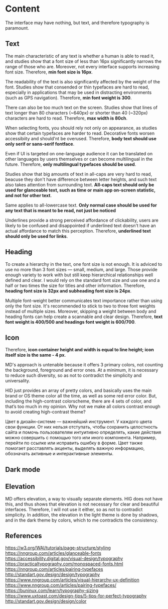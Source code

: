 # Content

The interface may have nothing, but text, and therefore typography is paramount.

## Text

The main characteristic of any text is whether a human is able to read it, and studies show that a font size of less than 16px significantly narrows the range of those who are. Moreover, not every interface supports increasing font size. Therefore, **min font size is 16px**.

The readability of the text is also significantly affected by the weight of the font. Studies show that consended or thin typefaces are hard to read, especially in applications that may be used in distracting environments (such as GPS navigation). Therefore, **min font weight is 300**.

There can also be too much text on the screen. Studies show that lines of text longer than 80 characters (~640px) or shorter than 40 (~320px) characters are hard to read. Therefore, **max width is 80ch**.

When selecting fonts, you should rely not only on appearance, as studies show that certain typefaces are harder to read. Decorative fonts worsen accessibiity and should'nt be overused. Therefore, **body text should use only serif or sans-serif fontface**.

Even if UI is targeted on one-language audience it can be translated on other languages by users themselves or can become multilingual in the future. Therefore, **only multilingual typefaces should be used**.

Studies show that big amounts of text in all-caps are very hard to read, beacuse they don't have difference between letter heights, and such text also takes attention from surrounding text. **All-caps text should only be used for glanceable text, such as time or main app on-screen statistic, and not for other text**.

Same applies to all-lowercase text. **Only normal case should be used for any text that is meant to be read, not just be noticed**

Underlines provide a strong perceived affordance of clickability, users are likely to be confused and disappointed if underlined text doesn't have an actual affordance to match this perception. Therefore,
**underlined text should only be used for links**.


## Heading

To create a hierarchy in the text, one font size is not enough. It is adviced to use no more than 3 font sizes — small, medium, and large. Those provide enough variety to work with but still keep hierarchical relationships well defined and clear. I would rely on the standard font size and use one and a half or two times the size for titles and other information. Therefore, **heading font size is 32px and subheading font size is 24px**.

Multiple font-weight better communicates text importance rather than using only the font size. It's recommended to stick to two to three font weights instead of multiple sizes. Moreover, skipping a weight between body and heading fonts can help create a scannable and clear design. Therefore, **text font weight is 400/500 and headings font weight is 600/700**.

## Icon

Therefore, **icon container height and width is equal to line height; icon itself size is the same - 4 px**.

MD's approach is untenable because it offers 3 primary colors, not counting the background, foreground and error ones. At a minimum, it is necessary to reduce such diversity, so as not to contradict the simplicity and universality.

HID just provides an array of pretty colors, and basically uses the main brand or OS theme color all the time, as well as some red error color. But, including the high-contrast colorscheme, there are 4 sets of color, and that’s too much in my opinion. Why not we make all colors contrast enough to avoid creating high-contrast theme?

Цвет в дизайн-системе — важнейший инструмент. У каждого цвета свои функции. От них нельзя отступать, чтобы сохранить целостность сайта и помочь пользователям интуитивно определять, какие действия можно совершить с помощью того или иного компонента. Например, перейти по ссылке или исправить ошибку в форме. Цвет также помогает расставлять акценты, выделять важную информацию, обозначать активные и интерактивные элементы.


## Dark mode

## Elevation

MD offers elevation, a way to visually separate elements. HIG does not have this, and thus shows that elevation is not necessary for clear and beautiful interfaces. Therefore, I will not use it either, so as not to contradict simplicity. In addition, the elevation in the light theme is done by shadows, and in the dark theme by colors, which to me contradicts the consistency.

## References

https://w3.org/WAI/tutorials/page-structure/styling
https://nngroup.com/articles/glanceable-fonts
https://accessibility.digital.gov/visual-design/typography
https://practicaltypography.com/monospaced-fonts.html
https://nngroup.com/articles/pairing-typefaces
http://standart.gov.design/design/typography
https://www.nngroup.com/articles/visual-hierarchy-ux-definition
https://www.nngroup.com/articles/pairing-typefaces/
https://buninux.com/learn/typography-sizing
https://www.uxtoast.com/design-tips/5-tips-for-perfect-typography
http://standart.gov.design/design/color